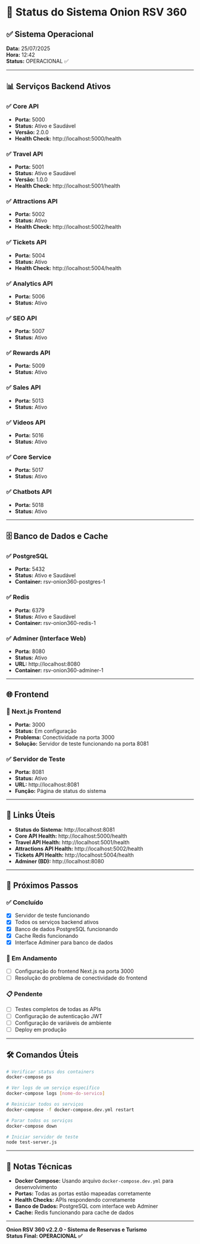 # 🚀 Status do Sistema Onion RSV 360

## ✅ Sistema Operacional

**Data:** 25/07/2025  
**Hora:** 12:42  
**Status:** OPERACIONAL ✅

---

## 📊 Serviços Backend Ativos

### ✅ Core API
- **Porta:** 5000
- **Status:** Ativo e Saudável
- **Versão:** 2.0.0
- **Health Check:** http://localhost:5000/health

### ✅ Travel API
- **Porta:** 5001
- **Status:** Ativo e Saudável
- **Versão:** 1.0.0
- **Health Check:** http://localhost:5001/health

### ✅ Attractions API
- **Porta:** 5002
- **Status:** Ativo
- **Health Check:** http://localhost:5002/health

### ✅ Tickets API
- **Porta:** 5004
- **Status:** Ativo
- **Health Check:** http://localhost:5004/health

### ✅ Analytics API
- **Porta:** 5006
- **Status:** Ativo

### ✅ SEO API
- **Porta:** 5007
- **Status:** Ativo

### ✅ Rewards API
- **Porta:** 5009
- **Status:** Ativo

### ✅ Sales API
- **Porta:** 5013
- **Status:** Ativo

### ✅ Videos API
- **Porta:** 5016
- **Status:** Ativo

### ✅ Core Service
- **Porta:** 5017
- **Status:** Ativo

### ✅ Chatbots API
- **Porta:** 5018
- **Status:** Ativo

---

## 🗄️ Banco de Dados e Cache

### ✅ PostgreSQL
- **Porta:** 5432
- **Status:** Ativo e Saudável
- **Container:** rsv-onion360-postgres-1

### ✅ Redis
- **Porta:** 6379
- **Status:** Ativo e Saudável
- **Container:** rsv-onion360-redis-1

### ✅ Adminer (Interface Web)
- **Porta:** 8080
- **Status:** Ativo
- **URL:** http://localhost:8080
- **Container:** rsv-onion360-adminer-1

---

## 🌐 Frontend

### 🔄 Next.js Frontend
- **Porta:** 3000
- **Status:** Em configuração
- **Problema:** Conectividade na porta 3000
- **Solução:** Servidor de teste funcionando na porta 8081

### ✅ Servidor de Teste
- **Porta:** 8081
- **Status:** Ativo
- **URL:** http://localhost:8081
- **Função:** Página de status do sistema

---

## 🔗 Links Úteis

- **Status do Sistema:** http://localhost:8081
- **Core API Health:** http://localhost:5000/health
- **Travel API Health:** http://localhost:5001/health
- **Attractions API Health:** http://localhost:5002/health
- **Tickets API Health:** http://localhost:5004/health
- **Adminer (BD):** http://localhost:8080

---

## 🎯 Próximos Passos

### ✅ Concluído
- [x] Servidor de teste funcionando
- [x] Todos os serviços backend ativos
- [x] Banco de dados PostgreSQL funcionando
- [x] Cache Redis funcionando
- [x] Interface Adminer para banco de dados

### 🔄 Em Andamento
- [ ] Configuração do frontend Next.js na porta 3000
- [ ] Resolução do problema de conectividade do frontend

### 📋 Pendente
- [ ] Testes completos de todas as APIs
- [ ] Configuração de autenticação JWT
- [ ] Configuração de variáveis de ambiente
- [ ] Deploy em produção

---

## 🛠️ Comandos Úteis

```bash
# Verificar status dos containers
docker-compose ps

# Ver logs de um serviço específico
docker-compose logs [nome-do-servico]

# Reiniciar todos os serviços
docker-compose -f docker-compose.dev.yml restart

# Parar todos os serviços
docker-compose down

# Iniciar servidor de teste
node test-server.js
```

---

## 📝 Notas Técnicas

- **Docker Compose:** Usando arquivo `docker-compose.dev.yml` para desenvolvimento
- **Portas:** Todas as portas estão mapeadas corretamente
- **Health Checks:** APIs respondendo corretamente
- **Banco de Dados:** PostgreSQL com interface web Adminer
- **Cache:** Redis funcionando para cache de dados

---

**Onion RSV 360 v2.2.0 - Sistema de Reservas e Turismo**  
**Status Final: OPERACIONAL ✅** 